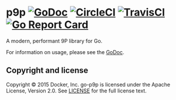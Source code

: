 # p9p [![GoDoc](https://godoc.org/github.com/docker/go-p9p?status.svg)](https://godoc.org/github.com/docker/go-p9p) [![CircleCI](https://circleci.com/gh/docker/go-p9p.svg?style=shield)](https://circleci.com/gh/docker/go-p9p) [![TravisCI](https://travis-ci.org/docker/go-p9p.svg?branch=master)](https://travis-ci.org/docker/go-p9p) [![Go Report Card](https://goreportcard.com/badge/github.com/docker/go-p9p)](https://goreportcard.com/report/github.com/docker/go-p9p)

A modern, performant 9P library for Go.

For information on usage, please see the [GoDoc](https://godoc.org/github.com/docker/go-p9p).

## Copyright and license

Copyright © 2015 Docker, Inc. go-p9p is licensed under the Apache License,
Version 2.0. See [LICENSE](LICENSE) for the full license text.

